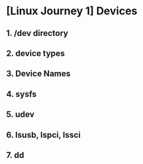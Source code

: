 # [Linux Journey 1] Devices
## 1. /dev directory
## 2. device types
## 3. Device Names
## 4. sysfs
## 5. udev
## 6. lsusb, lspci, lssci
## 7. dd  

